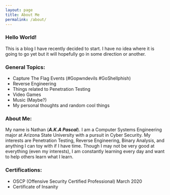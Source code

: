 ```yaml
---
layout: page
title: About Me
permalink: /about/
---
```

### Hello World!

This is a blog I have recently decided to start. I have no idea where it is going to go yet but it will hopefully go in some direction or another.

### General Topics:

* Capture The Flag Events (#Gopwndevils #GoShellphish)
* Reverse Engineering
* Things related to Penetration Testing
* Video Games
* Music (Maybe?)
* My personal thoughts and random cool things

### About Me:

My name is Nathan (***A.K.A Pascal***). I am a Computer Systems Engineering major at Arizona State University with a pursuit in Cyber Security. My interests are Penetration Testing, Reverse Engineering, Binary Analysis, and anything I can toy with if I have time. Though I may not be very good at everything (even my interests), I am constantly learning every day and want to help others learn what I learn.

### Certifications:

* OSCP (Offensive Security Certified Professional) March 2020
* Certificate of Insanity
